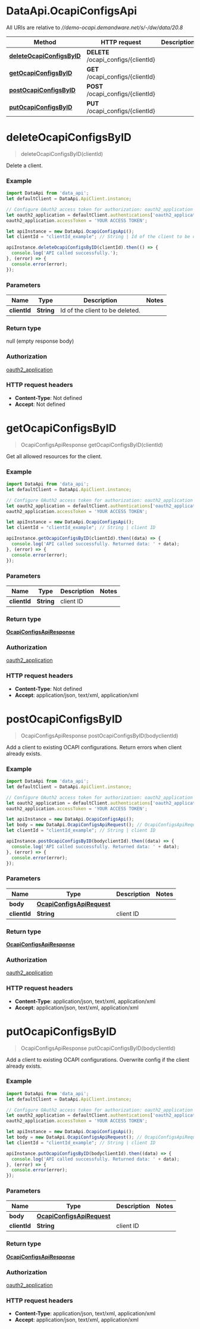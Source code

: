 # DataApi.OcapiConfigsApi

All URIs are relative to *//demo-ocapi.demandware.net/s/-/dw/data/20.8*

Method | HTTP request | Description
------------- | ------------- | -------------
[**deleteOcapiConfigsByID**](OcapiConfigsApi.md#deleteOcapiConfigsByID) | **DELETE** /ocapi_configs/{clientId} | 
[**getOcapiConfigsByID**](OcapiConfigsApi.md#getOcapiConfigsByID) | **GET** /ocapi_configs/{clientId} | 
[**postOcapiConfigsByID**](OcapiConfigsApi.md#postOcapiConfigsByID) | **POST** /ocapi_configs/{clientId} | 
[**putOcapiConfigsByID**](OcapiConfigsApi.md#putOcapiConfigsByID) | **PUT** /ocapi_configs/{clientId} | 

<a name="deleteOcapiConfigsByID"></a>
# **deleteOcapiConfigsByID**
> deleteOcapiConfigsByID(clientId)



Delete a client.

### Example
```javascript
import DataApi from 'data_api';
let defaultClient = DataApi.ApiClient.instance;

// Configure OAuth2 access token for authorization: oauth2_application
let oauth2_application = defaultClient.authentications['oauth2_application'];
oauth2_application.accessToken = 'YOUR ACCESS TOKEN';

let apiInstance = new DataApi.OcapiConfigsApi();
let clientId = "clientId_example"; // String | Id of the client to be deleted.

apiInstance.deleteOcapiConfigsByID(clientId).then(() => {
  console.log('API called successfully.');
}, (error) => {
  console.error(error);
});

```

### Parameters

Name | Type | Description  | Notes
------------- | ------------- | ------------- | -------------
 **clientId** | **String**| Id of the client to be deleted. | 

### Return type

null (empty response body)

### Authorization

[oauth2_application](../README.md#oauth2_application)

### HTTP request headers

 - **Content-Type**: Not defined
 - **Accept**: Not defined

<a name="getOcapiConfigsByID"></a>
# **getOcapiConfigsByID**
> OcapiConfigsApiResponse getOcapiConfigsByID(clientId)



Get all allowed resources for the client.

### Example
```javascript
import DataApi from 'data_api';
let defaultClient = DataApi.ApiClient.instance;

// Configure OAuth2 access token for authorization: oauth2_application
let oauth2_application = defaultClient.authentications['oauth2_application'];
oauth2_application.accessToken = 'YOUR ACCESS TOKEN';

let apiInstance = new DataApi.OcapiConfigsApi();
let clientId = "clientId_example"; // String | client ID

apiInstance.getOcapiConfigsByID(clientId).then((data) => {
  console.log('API called successfully. Returned data: ' + data);
}, (error) => {
  console.error(error);
});

```

### Parameters

Name | Type | Description  | Notes
------------- | ------------- | ------------- | -------------
 **clientId** | **String**| client ID | 

### Return type

[**OcapiConfigsApiResponse**](OcapiConfigsApiResponse.md)

### Authorization

[oauth2_application](../README.md#oauth2_application)

### HTTP request headers

 - **Content-Type**: Not defined
 - **Accept**: application/json, text/xml, application/xml

<a name="postOcapiConfigsByID"></a>
# **postOcapiConfigsByID**
> OcapiConfigsApiResponse postOcapiConfigsByID(bodyclientId)



Add a client to existing OCAPI configurations. Return errors when client already exists.

### Example
```javascript
import DataApi from 'data_api';
let defaultClient = DataApi.ApiClient.instance;

// Configure OAuth2 access token for authorization: oauth2_application
let oauth2_application = defaultClient.authentications['oauth2_application'];
oauth2_application.accessToken = 'YOUR ACCESS TOKEN';

let apiInstance = new DataApi.OcapiConfigsApi();
let body = new DataApi.OcapiConfigsApiRequest(); // OcapiConfigsApiRequest | 
let clientId = "clientId_example"; // String | client ID

apiInstance.postOcapiConfigsByID(bodyclientId).then((data) => {
  console.log('API called successfully. Returned data: ' + data);
}, (error) => {
  console.error(error);
});

```

### Parameters

Name | Type | Description  | Notes
------------- | ------------- | ------------- | -------------
 **body** | [**OcapiConfigsApiRequest**](OcapiConfigsApiRequest.md)|  | 
 **clientId** | **String**| client ID | 

### Return type

[**OcapiConfigsApiResponse**](OcapiConfigsApiResponse.md)

### Authorization

[oauth2_application](../README.md#oauth2_application)

### HTTP request headers

 - **Content-Type**: application/json, text/xml, application/xml
 - **Accept**: application/json, text/xml, application/xml

<a name="putOcapiConfigsByID"></a>
# **putOcapiConfigsByID**
> OcapiConfigsApiResponse putOcapiConfigsByID(bodyclientId)



Add a client to existing OCAPI configurations. Overwrite config if the client already exists.

### Example
```javascript
import DataApi from 'data_api';
let defaultClient = DataApi.ApiClient.instance;

// Configure OAuth2 access token for authorization: oauth2_application
let oauth2_application = defaultClient.authentications['oauth2_application'];
oauth2_application.accessToken = 'YOUR ACCESS TOKEN';

let apiInstance = new DataApi.OcapiConfigsApi();
let body = new DataApi.OcapiConfigsApiRequest(); // OcapiConfigsApiRequest | 
let clientId = "clientId_example"; // String | client ID

apiInstance.putOcapiConfigsByID(bodyclientId).then((data) => {
  console.log('API called successfully. Returned data: ' + data);
}, (error) => {
  console.error(error);
});

```

### Parameters

Name | Type | Description  | Notes
------------- | ------------- | ------------- | -------------
 **body** | [**OcapiConfigsApiRequest**](OcapiConfigsApiRequest.md)|  | 
 **clientId** | **String**| client ID | 

### Return type

[**OcapiConfigsApiResponse**](OcapiConfigsApiResponse.md)

### Authorization

[oauth2_application](../README.md#oauth2_application)

### HTTP request headers

 - **Content-Type**: application/json, text/xml, application/xml
 - **Accept**: application/json, text/xml, application/xml

